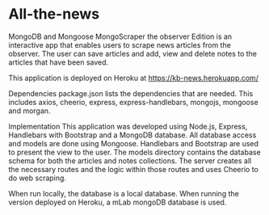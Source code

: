 # All-the-news
MongoDB and Mongoose
MongoScraper the observer Edition is an interactive app that enables users to scrape news articles from the observer. The user can save articles and add, view and delete notes to the articles that have been saved.

This application is deployed on Heroku at https://kb-news.herokuapp.com/

Dependencies
package.json lists the dependencies that are needed. This includes axios, cheerio, express, express-handlebars, mongojs, mongoose and morgan.

Implementation
This application was developed using Node.js, Express, Handlebars with Bootstrap and a MongoDB database. All database access and models are done using Mongoose. Handlebars and Bootstrap are used to present the view to the user. The models directory contains the database schema for both the articles and notes collections. The server creates all the necessary routes and the logic within those routes and uses Cheerio to do web scraping.

When run locally, the database is a local database. When running the version deployed on Heroku, a mLab mongoDB database is used.
